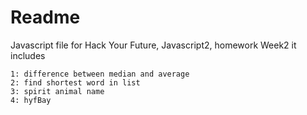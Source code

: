 # Readme
Javascript file for Hack Your Future, Javascript2, homework Week2 
it includes 
```
1: difference between median and average 
2: find shortest word in list 
3: spirit animal name 
4: hyfBay
